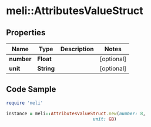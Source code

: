 # meli::AttributesValueStruct

## Properties

Name | Type | Description | Notes
------------ | ------------- | ------------- | -------------
**number** | **Float** |  | [optional] 
**unit** | **String** |  | [optional] 

## Code Sample

```ruby
require 'meli'

instance = meli::AttributesValueStruct.new(number: 8,
                                 unit: GB)
```


